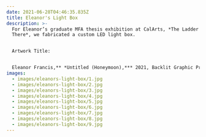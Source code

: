 ```yaml
---
date: 2021-06-28T04:46:35.835Z
title: Eleanor's Light Box
description: >-
  For Eleanor’s graduate MFA thesis exhibition at CalArts, *The Ladder is Always
  There*, we fabricated a custom LED light box.  


  Artwork Title:


  Eleanor Francis,** *Untitled (Honeymoon),*** 2021, Backlit Graphic Print, Wood Lightbox; 52x10x66
images:
  - images/eleanors-light-box/1.jpg
  - images/eleanors-light-box/2.jpg
  - images/eleanors-light-box/3.jpg
  - images/eleanors-light-box/4.jpg
  - images/eleanors-light-box/5.jpg
  - images/eleanors-light-box/6.jpg
  - images/eleanors-light-box/7.jpg
  - images/eleanors-light-box/8.jpg
  - images/eleanors-light-box/9.jpg
---
```

